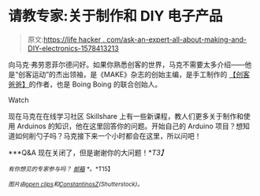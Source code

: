 # 请教专家:关于制作和 DIY 电子产品

> 原文:[https://life hacker . com/ask-an-expert-all-about-making-and-DIY-electronics-1578413213](https://lifehacker.com/ask-an-expert-all-about-making-and-diy-electronics-1578413213)

向马克·弗劳恩菲尔德问好。如果你熟悉创客的世界，马克不需要太多介绍——他是“创客运动”的杰出领袖，是《MAKE》杂志的创始主编，是手工制作的 [【创客爸爸】](https://www.amazon.com/dp/054411454X?asc_campaign=InlineText&asc_refurl=https://lifehacker.com/ask-an-expert-all-about-making-and-diy-electronics-1578413213&asc_source=&linkCode=ogi&psc=1&smid=A27SBMZTKG1FOT&tag=kinjalifehackerlink-20&th=1)的作者，也是 Boing Boing 的联合创始人。

Watch

现在马克在在线学习社区 Skillshare 上有一些新课程，教人们更多关于制作和使用 Arduinos 的知识，他在这里回答你的问题。开始自己的 Arduino 项目？想知道如何削勺子吗？马克接下来一个小时都会在这里，所以问吧！

***Q&A 现在关闭了，但是谢谢你的大问题！**T3】*

<small>*有你想见的专家参与吗？*</small> [<small>*邮箱*</small>](mailto:andy@lifehacker.com) <small>*。*T15】</small>

*<small>图片由</small>*[*<small>open clips</small>*](http://pixabay.com/en/circuit-board-electronic-158374/)*<small>和</small>*[*<small>ConstantinosZ</small>*](http://www.shutterstock.com/pic.mhtml?id=130637366&src=id)*<small>(Shutterstock)。</small>*